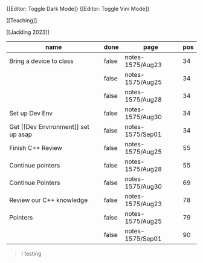
{[Editor: Toggle Dark Mode]} {[Editor: Toggle Vim Mode]}

[[Teaching]]

[[Jackling 2023]]

<!-- #query task where page =~ /notes-1575/ and done = false -->
|name                               |done |page            |pos|
|-----------------------------------|-----|----------------|--|
|Bring a device to class            |false|notes-1575/Aug23|34|
|                                   |false|notes-1575/Aug25|34|
|                                   |false|notes-1575/Aug28|34|
|Set up Dev Env                     |false|notes-1575/Aug30|34|
|Get [[Dev Environment]] set up asap|false|notes-1575/Sep01|34|
|Finish C++ Review                  |false|notes-1575/Aug25|55|
|Continue pointers                  |false|notes-1575/Aug28|55|
|Continue Pointers                  |false|notes-1575/Aug30|69|
|Review our C++ knowledge           |false|notes-1575/Aug23|78|
|Pointers                           |false|notes-1575/Aug25|79|
|                                   |false|notes-1575/Sep01|90|
<!-- /query -->


>! testing